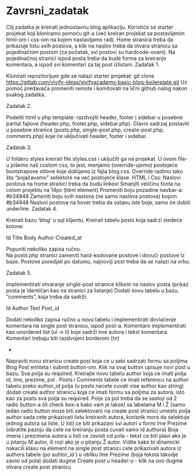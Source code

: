 # Zavrsni_zadatak

Cilj zadatka je kreirati jednostavnu blog aplikaciju. Koristiće se starter projekat koji kloniramo pomoću git-a (već kreiran projekat sa postavljenim html-om i css-om na kojem nastavljamo rad). Home stranica treba da prikazuje listu svih postova, a klik na naslov treba da otvara stranicu sa pojedinačnim postom (za početak, svi postovi su hardcode-ovani). Na pojedinačnoj stranici ispod posta treba da bude forma za kreiranje komentara, a ispod svi komentari za taj post izlistani. 
Zadatak 1.

Klonirati repozitorijum gde se nalazi starter projekat: 
git clone https://gitlab.com/vivify-ideas/vivifyacademy-basic-blog-boilerplate.git
Uz pomoć predavača promeniti remote i komitovati na lični github nalog nakon svakog zadatka.

Zadatak 2.
 
Podeliti html u php template: razdvojiti header, footer i sidebar u posebne partial fajlove (header.php, footer.php, sidebar.php). Glavni sadrzaj postaviti u posebne stranice (posts.php, single-post.php, create-post.php, comments.php) koje će uključivati header, footer i sidebar. 

Zadatak 3.

U folderu styles kreirati file styles.css i uključiti ga na projekat. U ovom file-u pišemo naš custom css, to jest, menjamo (override-ujemo) postojeće bootstrapove stilove koje dobijamo iz fajla blog.css. Override radimo tako što “pojačavamo” selektore na već postojeće klase.
HTML i Css: 
Naslovi postova na home stranici treba da budu linkovi
Smanjiti veličinu fonta na celom projektu na 14px (html element)
Promeniti boju pozadine navbar-a: #b34848
Zameniti boju svih naslova (ne samo naslova postova) bojom #b34848
Naslovi postova na hover treba da ostanu iste boje, samo će dobiti underline.
Zadatak 4.

Kreirati bazu ‘blog’ u sql klijentu. 
Kreirati tabelu posts koja sadrzi sledeće kolone:

Id
Title
Body
Author
Created_at

Popuniti nekoliko zapisa ručno.  
Na posts.php stranici zameniti hard-kodovane postove i dovući postove iz baze. Postove poredjati po datumu, najnoviji post treba da se nalazi na vrhu.

Zadatak 5.

Implementirati otvaranje single-post stranice klikom na naslov posta (prikaz posta je identičan kao na stranici za listanje)
Dodati novu tabelu u bazu, “comments”, koja treba da sadrži:

Id
Author
Text
Post_id

Dodati nekoliko zapisa ručno u novu tabelu i implementirati dovlačenje komentara na single post stranicu, ispod post-a. Komentare implementirati kao unordered list (ul -> li) koje sadrži ime autora i tekst komentara. Komentari trebaju biti razdvojeni borderom (hr)

+
Napraviti novu stranicu create post koja ce u sebi sadrzati formu sa poljima Blog Post entiteta i submit button-om. Klik na ovaj button upisuje novi post u bazu. Sva polja su required.
Kreirajte novu tabelu author koja ce imati polja id, ime, prezime, pol .
Posts i Comments tabele ce imati referencu na author tabelu preko author_id polja (u posts necete cuvati vise author kao string)
dodati create author stranicu koja ce imati formu sa poljima za autora, isto kao za posts sva polja su required. Polje za pol treba da se sastoji od 2 radio button-a (ili check box-a kako vam je lakse) sa labelama M i Ž (samo jedan radio button moze biti selektovan)
na create post stranici umesto polja author sada cete prikazivati listu kreiranih autora, korisnik mora da selektuje jednog autora sa liste. U listi ce biti prikazani svi autori u formi Ime Prezime (obratite paznju da cete na kreiranju posta cuvati samo id authora)
Boja imena i prezimena autora u listi ce zavisti od pola - tekst ce biti plavi ako je u pitanju M autor, ili rozi ako je u pitanju Ž autor. Vidite kako bi dinamicki nakacili klasu na element
na single post stranici cete prikazivati autora iz authors tabele (po auhtor_id ) u obliku Ime Prezime (boja teksta takodje zavisi od pola)
dodati dugme Create post u header-u - klik na ovo dugme otvara create post stranicu

